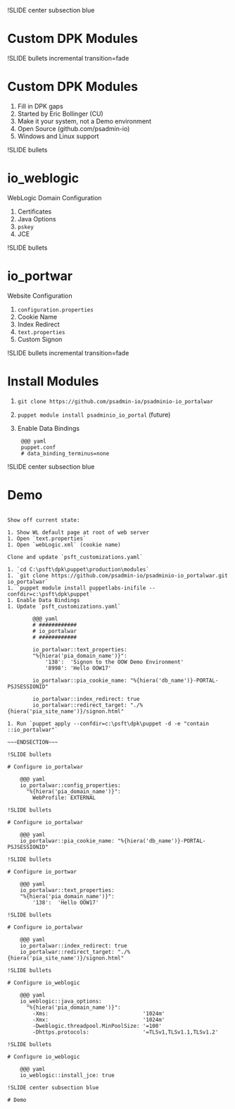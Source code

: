 !SLIDE center subsection blue

# Custom DPK Modules

!SLIDE bullets incremental transition=fade

# Custom DPK Modules

1. Fill in DPK gaps
1. Started by Eric Bollinger (CU)
1. Make it your system, not a Demo environment
1. Open Source (github.com/psadmin-io)
1. Windows and Linux support

!SLIDE bullets

# io_weblogic

WebLogic Domain Configuration

1. Certificates
1. Java Options
1. `pskey`
1. JCE

!SLIDE bullets

# io_portwar

Website Configuration

1. `configuration.properties`
1. Cookie Name
1. Index Redirect
1. `text.properties`
1. Custom Signon

!SLIDE bullets incremental transition=fade

# Install Modules

1. `git clone https://github.com/psadmin-io/psadminio-io_portalwar`
1. `puppet module install psadminio_io_portal` (future)
1. Enable Data Bindings

        @@@ yaml
        puppet.conf
        # data_binding_terminus=none

!SLIDE center subsection blue

# Demo

~~~SECTION:notes~~~

Show off current state:

1. Show WL default page at root of web server
1. Open `text.properties`
1. Open `webLogic.xml` (cookie name)

Clone and update `psft_customizations.yaml`

1. `cd C:\psft\dpk\puppet\production\modules`
1. `git clone https://github.com/psadmin-io/psadminio-io_portalwar.git io_portalwar`
1. `puppet module install puppetlabs-inifile --confdir=c:\psft\dpk\puppet`
1. Enable Data Bindings
1. Update `psft_customizations.yaml`
 
        @@@ yaml
        # ############
        # io_portalwar
        # ############

        io_portalwar::text_properties:
        "%{hiera('pia_domain_name')}":
            '138':  'Signon to the OOW Demo Environment'
            '8998': 'Hello OOW17'

        io_portalwar::pia_cookie_name: "%{hiera('db_name')}-PORTAL-PSJSESSIONID"

        io_portalwar::index_redirect: true
        io_portalwar::redirect_target: "./%{hiera('pia_site_name')}/signon.html"

1. Run `puppet apply --confdir=c:\psft\dpk\puppet -d -e "contain ::io_portalwar"`

~~~ENDSECTION~~~

!SLIDE bullets

# Configure io_portalwar

    @@@ yaml
    io_portalwar::config_properties:
      "%{hiera('pia_domain_name')}":
        WebProfile: EXTERNAL

!SLIDE bullets

# Configure io_portalwar

    @@@ yaml
    io_portalwar::pia_cookie_name: "%{hiera('db_name')}-PORTAL-PSJSESSIONID"

!SLIDE bullets

# Configure io_portwar

    @@@ yaml
    io_portalwar::text_properties:
    "%{hiera('pia_domain_name')}":
        '138':  'Hello OOW17'

!SLIDE bullets

# Configure io_portalwar

    @@@ yaml
    io_portalwar::index_redirect: true
    io_portalwar::redirect_target: "./%{hiera('pia_site_name')}/signon.html"

!SLIDE bullets

# Configure io_weblogic

    @@@ yaml
    io_weblogic::java_options:
      "%{hiera('pia_domain_name')}":
        -Xms:                              '1024m'
        -Xmx:                              '1024m'
        -Dweblogic.threadpool.MinPoolSize: '=100'
        -Dhttps.protocols:                 '=TLSv1,TLSv1.1,TLSv1.2'

!SLIDE bullets

# Configure io_weblogic

    @@@ yaml
    io_weblogic::install_jce: true

!SLIDE center subsection blue

# Demo